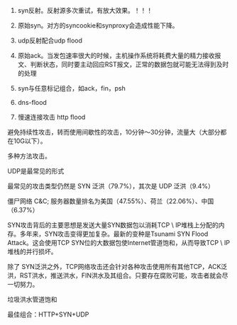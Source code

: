 1. syn反射。反射源多次重试，有放大效果。！！！
2. 原始syn。对方的syncookie和synproxy会造成性能下降。
3. udp反射配合udp flood
4. 原始ack。当发包速率很大的时候，主机操作系统将耗费大量的精力接收报文、判断状态，同时要主动回应RST报文，正常的数据包就可能无法得到及时的处理
5. syn与任意标记组合，如ack，fin，psh





6. dns-flood
7. 慢速连接攻击 http flood



避免持续性攻击，转而使用间歇性的攻击，10分钟～30分钟，流量大（大部分都在10G以下）。

多种方法攻击。

UDP是最常见的形式

最常见的攻击类型仍然是 SYN 泛洪（79.7%），其次是 UDP 泛洪（9.4%）

僵尸网络 C&C; 服务器数量排名为美国（47.55%）、荷兰（22.06%）、中国（6.37%）



SYN攻击背后的主要思想是发送大量SYN数据包以消耗TCP \ IP堆栈上分配的内存。多年来，SYN攻击变得更加复杂。最新的变种是Tsunami SYN Flood Attack。这会使用TCP SYN位的大数据包使Internet管道饱和，从而导致TCP \ IP堆栈的并行损坏。

除了 SYN泛洪之外，TCP网络攻击还会针对各种攻击使用所有其他TCP，ACK泛洪，RST洪水，推送洪水，FIN洪水及其组合。只要存在腐败可能，攻击者就会尽一切努力。

垃圾洪水管道饱和

最佳组合：HTTP+SYN+UDP